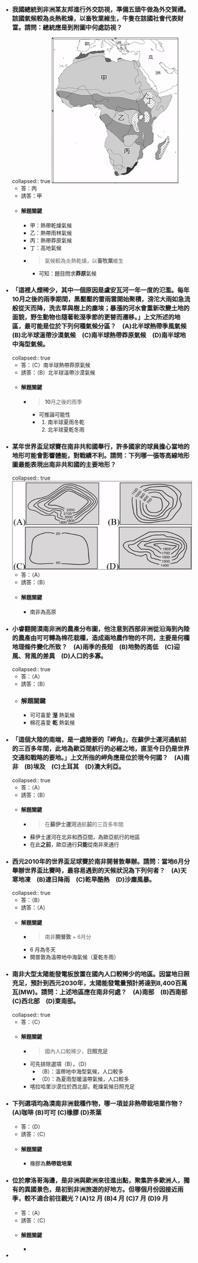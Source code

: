 - ### 我國總統到非洲某友邦進行外交訪視，準備五頭牛做為外交賀禮。該國氣候較為炎熱乾燥，以畜牧業維生，牛隻在該國社會代表財富。請問：總統應是到附圖中何處訪視？
  collapsed:: true
  ![image.png](../assets/image_1665306404320_0.png)
	- 答：丙
	- 誘答：甲
	- #### 解題關鍵
		- 甲：熱帶乾燥氣候
		- 乙：熱帶雨林氣候
		- 丙：熱帶莽原氣候
		- 丁：高地氣候
		- > 氣候較為炎熱乾燥，以**畜牧業**維生
			- 可知：題目問求**莽原**氣候
- ### 「這裡人煙稀少，其中一個原因是盧安瓦河一年一度的氾濫。每年10月之後的雨季期間，黑壓壓的雷雨雲開始聚積，滂沱大雨如急流般從天而降，洗去草與樹上的塵埃；暴漲的河水會重新改變土地的面貌，野生動物也隨著乾溼季節的更替而遷移。」上文所述的地區，最可能是位於下列何種氣候分區？　(A)北半球熱帶季風氣候　(B)北半球溫帶沙漠氣候　(C)南半球熱帶莽原氣候　(D)南半球地中海型氣候。 
  collapsed:: true
	- 答：（C）南半球熱帶莽原氣候
	- 誘答：（B）北半球溫帶沙漠氣候
	- #### 解題關鍵
		- > **10**月之後的雨季
			- 可推論可能性
			- 1. 南半球夏雨冬乾
			  2. 北半球夏乾冬雨
- ### 某年世界盃足球賽在南非共和國舉行，許多國家的球員擔心當地的地形可能會影響體能，對戰績不利。請問：下列哪一張等高線地形圖最能表現出南非共和國的主要地形？ 
  collapsed:: true
  ![image.png](../assets/image_1665307190419_0.png)
	- 答：（A）
	- 誘答：（B）
	- #### 解題關鍵
		- 南非為高原
- ### 小睿翻開漠南非洲的農產分布圖，他注意到西部非洲從沿海到內陸的農產由可可轉為棉花栽種，造成兩地農作物的不同，主要是何種地理條件變化所致？　(A)雨季的長短　(B)地勢的高低　(C)迎風、背風的差異　(D)人口的多寡。 
  collapsed:: true
	- 答：（A）
	- 誘答：（B）
	- ### 解題關鍵
		- 可可喜愛 **溼** 熱氣候
		- 棉花喜愛 **乾** 熱氣候
- ### 「這個大陸的南端，是一處險要的『岬角』，在蘇伊士運河通航前的三百多年間，此地為歐亞間航行的必經之地，直至今日仍是世界交通和戰略的要地。」上文所指的岬角應是位於現今何國？　(A)南非　(B)埃及　(C)土耳其　(D)澳大利亞。 
  collapsed:: true
	- 答：（A）
	- 誘答：（B）
	- #### 解題關鍵
		- > 在**蘇伊士運河**通航**前**的三百多年間
		- 蘇伊士運河在北非和西亞間，為歐亞航行的地區
		- 在此**之前**，歐亞通行**只能**從南非來通行
- ### 西元2010年的世界盃足球賽於南非開普敦舉辦。請問：當地6月分舉辦世界盃比賽時，最容易遇到的天候狀況為下列何者？　(A)天寒地凍　(B)連日降雨　(C)乾旱酷熱　(D)沙塵風暴。 
  collapsed:: true
	- 答：（B）
	- 誘答：（A）
	- #### 解題關鍵
		- > 南非**開普敦** + 6月分
		- 6 月為冬天
		- 開普敦為溫帶地中海氣候（夏乾冬雨）
- ### 南非大型太陽能發電板放置在國內人口較稀少的地區。因當地日照充足，預計到西元2030年，太陽能發電量預計將達到8,400百萬瓦(MW)。請問：上述地區應在南非何處？　(A)南部　(B)西南部　(C)西北部　(D)東南部。 
  collapsed:: true
	- 答：（C）
	- #### 解題關鍵
		- > 國內人口較稀少，**日照充足**
		- 可先排除選項（B），（D）
			- （B）：溫帶地中海型氣候，人口較多
			- （D）：為夏雨型暖溫帶氣候，人口較多
		- 喀拉哈里沙漠位於西北部，乾燥氣候日照充足 
- ### 下列選項均為漠南非洲栽種作物，哪一項並非熱帶栽培業作物？ (A)咖啡 (B)可可 (C)橡膠 (D)茶葉
	- 答：（D）
	- 誘答：（C）
	- #### 解題關鍵
		- 橡膠為**熱帶栽培業**
- ### 位於摩洛哥海邊，是非洲與歐洲來往進出點，聚集許多歐洲人，獨有的異國景色，是初到非洲旅遊的好地方。但哪個月份因接近雨季，較不適合前往觀光？(A)12 月 (B)4 月 (C)7 月 (D)9 月
	- 答：（A）
	- 誘答：（C）
	- #### 解題關鍵
		-
-